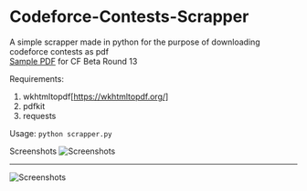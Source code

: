 
# Codeforce-Contests-Scrapper
A simple scrapper made in python for the purpose of downloading codeforce contests as pdf <br>
[Sample PDF](https://drive.google.com/file/d/1dWMhj5KySMQNa9gSAJBG_vX2Svm2985Z/view?usp=sharing) for CF Beta Round 13


Requirements:
1. wkhtmltopdf[https://wkhtmltopdf.org/]
2. pdfkit
3. requests

Usage:
```python scrapper.py```
<br>


Screenshots
![Screenshots](https://github.com/sarangbishal/Codeforce-Contests-Scrapper/blob/master/sc.JPG)

<hr>

![Screenshots](https://github.com/sarangbishal/Codeforce-Contests-Scrapper/blob/master/Capture.JPG)
